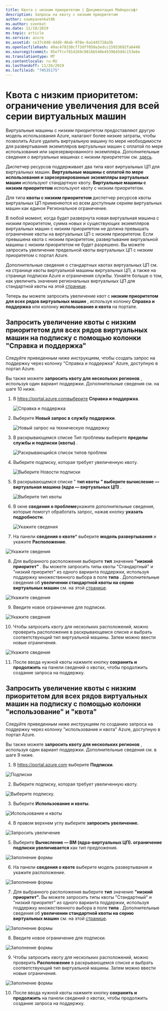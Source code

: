 ```yaml
---
title: Квота с низким приоритетом | Документация Майкрософт
description: Запросы на квоту с низким приоритетом
author: sowmyavenkat86
ms.author: svenkat
ms.date: 11/19/2019
ms.topic: article
ms.service: azure
ms.assetid: ce37c848-ddd9-46ab-978e-6a1445728a3b
ms.openlocfilehash: 49ac478330cf73dff050a3edcc15933692fa6448
ms.sourcegitcommit: 85e7fccf814269c9816b540e4539645ddc153e6e
ms.translationtype: MT
ms.contentlocale: ru-RU
ms.lasthandoff: 11/26/2019
ms.locfileid: "74535175"
---
```

# <a name="low-priority-quota-limit-increase-for-all-vm-series"></a>Квота с низким приоритетом: ограничение увеличения для всей серии виртуальных машин

Виртуальные машины с низким приоритетом предоставляют другую модель использования Azure, налагают более низкие затраты, чтобы позволить Azure удалить виртуальную машину по мере необходимости для развертывания экземпляров виртуальных машин с оплатой по мере использования или зарезервированного экземпляра. Дополнительные сведения о виртуальных машинах с низким приоритетом см. [здесь](https://docs.microsoft.com/azure/virtual-machine-scale-sets/virtual-machine-scale-sets-use-low-priority).

Диспетчер ресурсов поддерживает два типа квот виртуальных ЦП для виртуальных машин. **Виртуальные машины с оплатой по мере использования и зарезервированные экземпляры виртуальных машин** используют стандартную квоту. **Виртуальные машины с низким приоритетом** используют квоту с низким приоритетом. 

Для типа **квоты с низким приоритетом** диспетчер ресурсов квоты виртуальных ЦП применяются ко всем доступным сериям виртуальных машин как единое Региональное ограничение.

В любой момент, когда будет развернута новая виртуальная машина с низким приоритетом, сумма новых и существующих экземпляров виртуальных машин с низким приоритетом не должна превышать ограничение квоты на виртуальных ЦП с низким приоритетом. Если превышена квота с низким приоритетом, развертывание виртуальной машины с низким приоритетом не будет разрешено. Вы можете запросить увеличение предельной квоты виртуальных ЦП с низким приоритетом с портал Azure. 

Дополнительные сведения о стандартных квотах виртуальных ЦП см. на странице квоты виртуальной машины виртуальных ЦП, а также на странице подписки Azure и ограничения службы. Узнайте больше о том, как увеличить значение региональных виртуальных ЦП для стандартной квоты на этой [странице](https://docs.microsoft.com/azure/azure-supportability/regional-quota-requests).

Теперь вы можете запросить увеличение квот с **низким приоритетом для всех рядов виртуальных машин** , используя колонку **Справка и поддержка** или колонку **использование и квота** на портале.

## <a name="request-low-priority-quota-limit-increase-for-all-vm-series-per-subscription-using-the-help--support-blade"></a>Запросить увеличение квоты с низким приоритетом для всех рядов виртуальных машин на подписку с помощью колонки "Справка и поддержка"

Следуйте приведенным ниже инструкциям, чтобы создать запрос на поддержку через колонку "Справка и поддержка" Azure, доступную в портал Azure.

Вы также можете **запросить квоту для нескольких регионов** , используя один вариант поддержки. Дополнительные сведения см. на шаге 10 ниже. 


1. В https://portal.azure.comвыберите **Справка и поддержка**.

   ![Справка и поддержка](./media/resource-manager-core-quotas-request/helpsupport.png)
 
2.  Выберите **Новый запрос в службу поддержки**. 

     ![Новый запрос на техническую поддержку](./media/resource-manager-core-quotas-request/newsupportrequest.png)

3. В раскрывающемся списке Тип проблемы выберите **пределы службы и подписки (квоты)** .

   ![Раскрывающийся список типов проблем](./media/resource-manager-core-quotas-request/issuetypedropdown.png)

4. Выберите подписку, которая требует увеличенную квоту.

   ![Выберите Новости подписки](./media/resource-manager-core-quotas-request/select-subscription-sr.png)
   
5. В раскрывающемся списке " **тип квоты** **" выберите вычисление — виртуальная машина (ядра — виртуальных ЦП)** . 

   ![Выберите тип квоты](./media/resource-manager-core-quotas-request/select-quota-type.png)

6. В окне **сведения о проблеме**укажите дополнительные сведения, которые помогут обработать запрос, нажав кнопку **указать подробности**.

   ![Укажите сведения](./media/resource-manager-core-quotas-request/provide-details.png)
   
7.  На панели **сведения о квоте*** выберите **модель развертывания** и укажите **Расположение**.

![Укажите сведения](./media/resource-manager-core-quotas-request/3-7.png)

8. Для выбранного расположения выберите **тип** значение **"низкий приоритет"** . Вы можете запросить типы квоты "Стандартный" и "низкий приоритет" из одного варианта поддержки, используя поддержку множественного выбора в поле **типа** . Дополнительные сведения об **увеличении стандартной квоты на серию виртуальных машин** см. на этой [странице](https://docs.microsoft.com/azure/azure-supportability/per-vm-quota-requests).

![Укажите сведения](./media/resource-manager-core-quotas-request/3-8.png)

9.  Введите новое ограничение для подписки. 
 
 ![Укажите сведения](./media/resource-manager-core-quotas-request/3-9.png)

10. Чтобы запросить квоту для нескольких расположений, можно проверить расположение в раскрывающемся списке и выбрать соответствующий тип виртуальной машины. Затем можно ввести новые ограничения.

![Укажите сведения](./media/resource-manager-core-quotas-request/3-10.png)

11. После ввода нужной квоты нажмите кнопку **сохранить и продолжить** на панели сведений о квотах, чтобы продолжить создание запроса на поддержку.

## <a name="request-low-priority-quota-limit-increase-for-all-vm-series-per-subscription-using-usages--quota-blade"></a>Запросить увеличение квоты с низким приоритетом для всех рядов виртуальных машин на подписку с помощью колонки "использование" и "квота"

Следуйте приведенным ниже инструкциям по созданию запроса на поддержку через колонку "использование и квота" Azure, доступную в портал Azure.

Вы также можете **запросить квоту для нескольких регионов** , используя один вариант поддержки. Дополнительные сведения см. в шаге 9 ниже. 

1.  В https://portal.azure.com выберите **Подписки**.

 ![Подписки](./media/resource-manager-core-quotas-request/subscriptions.png)

2.  Выберите подписку, которая требует увеличенную квоту.

 ![Выберите подписку.](./media/resource-manager-core-quotas-request/select-subscription.png)

3.  Выберите **Использование и квоты**.

 ![Использование и квоты](./media/resource-manager-core-quotas-request/select-usage-quotas.png)

4.  В правом верхнем углу выберите **запросить увеличение.**

   ![Запросить увеличение](./media/resource-manager-core-quotas-request/request-increase.png)

5.  Выберите **Вычисление — ВМ (ядра-виртуальных ЦП). ограничение подписки увеличивается** как тип предложения.

  ![Заполнение формы](./media/resource-manager-core-quotas-request/select-quota-type.png)

6.  На панели **сведения о квоте** выберите модель развертывания и укажите расположение.

  ![Заполнение формы](./media/resource-manager-core-quotas-request/3-2-6.png)
 
7.  Для выбранного расположения выберите **тип** значение **"низкий приоритет".** Вы можете запросить типы квоты "Стандартный" и "низкий приоритет" из одного варианта поддержки, используя поддержку множественного выбора в поле **типа** . Дополнительные сведения об **увеличении стандартной квоты на серию виртуальных машин** см. на этой [странице](https://docs.microsoft.com/azure/azure-supportability/per-vm-quota-requests).

  ![Заполнение формы](./media/resource-manager-core-quotas-request/3-2-7.png)
 
8.  Введите новое ограничение для подписки.

  ![Заполнение формы](./media/resource-manager-core-quotas-request/3-2-8.png)
 
9.  Чтобы запросить квоту для нескольких расположений, можно проверить **Расположение** в раскрывающемся списке и выбрать соответствующий тип виртуальной машины. Затем можно ввести новые ограничения.

  ![Заполнение формы](./media/resource-manager-core-quotas-request/3-2-9.png)
 
10. После ввода нужной квоты нажмите кнопку **сохранить и продолжить** на панели сведений о квотах, чтобы продолжить создание запроса на поддержку.

